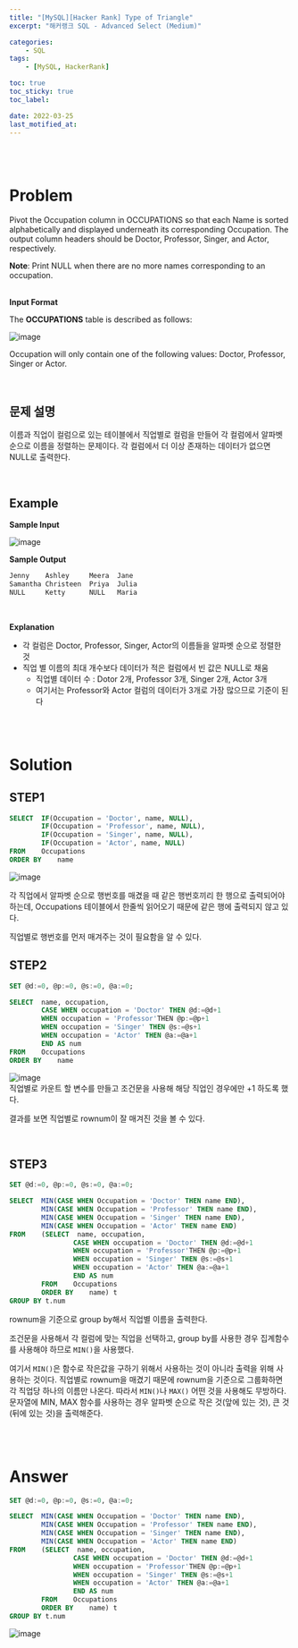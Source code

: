 ```yaml
---
title: "[MySQL][Hacker Rank] Type of Triangle"
excerpt: "해커랭크 SQL - Advanced Select (Medium)"

categories:
    - SQL
tags:
    - [MySQL, HackerRank]

toc: true
toc_sticky: true
toc_label:

date: 2022-03-25
last_motified_at:
---
```

<br/>
<br/>

# Problem
Pivot the Occupation column in OCCUPATIONS so that each Name is sorted alphabetically and displayed underneath its corresponding Occupation. The output column headers should be Doctor, Professor, Singer, and Actor, respectively.

**Note**: Print NULL when there are no more names corresponding to an occupation.
<br/>
<br/>

**Input Format**

The **OCCUPATIONS** table is described as follows:

![image](https://user-images.githubusercontent.com/85720248/160093228-a2a85be2-e7d1-458f-a67f-541af2a54b9b.png)

Occupation will only contain one of the following values: Doctor, Professor, Singer or Actor.

<br/>

## 문제 설명
이름과 직업이 컬럼으로 있는 테이블에서 직업별로 컬럼을 만들어 각 컬럼에서 알파벳 순으로 이름을 정렬하는 문제이다.
각 컬럼에서 더 이상 존재하는 데이터가 없으면 NULL로 출력한다.

<br/>

## Example
**Sample Input**

![image](https://user-images.githubusercontent.com/85720248/160094253-56dbca0c-c342-4411-8ccd-06f3a332ee03.png)
<br/>

**Sample Output**

```py
Jenny    Ashley     Meera  Jane
Samantha Christeen  Priya  Julia
NULL     Ketty      NULL   Maria
```
<br/>

**Explanation**

- 각 컬럼은 Doctor, Professor, Singer, Actor의 이름들을 알파벳 순으로 정렬한 것
- 직업 별 이름의 최대 개수보다 데이터가 적은 컬럼에서 빈 값은 NULL로 채움 
    - 직업별 데이터 수 : Dotor 2개, Professor 3개, Singer 2개, Actor 3개
    - 여기서는 Professor와 Actor 컬럼의 데이터가 3개로 가장 많으므로 기준이 된다

<br/>
<br/>


# Solution

## STEP1
```SQL
SELECT  IF(Occupation = 'Doctor', name, NULL),
        IF(Occupation = 'Professor', name, NULL),
        IF(Occupation = 'Singer', name, NULL),
        IF(Occupation = 'Actor', name, NULL)
FROM    Occupations
ORDER BY    name
```
![image](https://user-images.githubusercontent.com/85720248/160137425-65d7e211-03c7-44bf-8a8a-c5b512190412.png)

각 직업에서 알파벳 순으로 행번호를 매겼을 때 같은 행번호끼리 한 행으로 출력되어야 하는데, Occupations 테이블에서 한줄씩 읽어오기 때문에 같은 행에 출력되지 않고 있다.

직업별로 행번호를 먼저 매겨주는 것이 필요함을 알 수 있다.
<br/>

## STEP2
```SQL
SET @d:=0, @p:=0, @s:=0, @a:=0;

SELECT  name, occupation,
        CASE WHEN occupation = 'Doctor' THEN @d:=@d+1
        WHEN occupation = 'Professor'THEN @p:=@p+1
        WHEN occupation = 'Singer' THEN @s:=@s+1
        WHEN occupation = 'Actor' THEN @a:=@a+1
        END AS num
FROM    Occupations
ORDER BY    name
```
![image](https://user-images.githubusercontent.com/85720248/160139461-e6eadcfc-d563-40f5-b497-09ca2a0a0179.png)
<br/>
직업별로 카운트 할 변수를 만들고 조건문을 사용해 해당 직업인 경우에만 +1 하도록 했다.

결과를 보면 직업별로 rownum이 잘 매겨진 것을 볼 수 있다.

<br/>

## STEP3
```SQL
SET @d:=0, @p:=0, @s:=0, @a:=0;

SELECT  MIN(CASE WHEN Occupation = 'Doctor' THEN name END),
        MIN(CASE WHEN Occupation = 'Professor' THEN name END),
        MIN(CASE WHEN Occupation = 'Singer' THEN name END),
        MIN(CASE WHEN Occupation = 'Actor' THEN name END)
FROM    (SELECT  name, occupation,
                CASE WHEN occupation = 'Doctor' THEN @d:=@d+1
                WHEN occupation = 'Professor'THEN @p:=@p+1
                WHEN occupation = 'Singer' THEN @s:=@s+1
                WHEN occupation = 'Actor' THEN @a:=@a+1
                END AS num
        FROM    Occupations
        ORDER BY    name) t
GROUP BY t.num
```
rownum을 기준으로 group by해서 직업별 이름을 출력한다.

조건문을 사용해서 각 컬럼에 맞는 직업을 선택하고, group by를 사용한 경우 집계함수를 사용해야 하므로 `MIN()`을 사용했다.

여기서 `MIN()`은 함수로 작은값을 구하기 위해서 사용하는 것이 아니라 출력을 위해 사용하는 것이다. 직업별로 rownum을 매겼기 때문에 rownum을 기준으로 그룹화하면 각 직업당 하나의 이름만 나온다. 따라서 `MIN()`나 `MAX()` 어떤 것을 사용해도 무방하다. 문자열에 MIN, MAX 함수를 사용하는 경우 알파벳 순으로 작은 것(앞에 있는 것), 큰 것(뒤에 있는 것)을 출력해준다.

<br/>
<br/>


# Answer
```SQL
SET @d:=0, @p:=0, @s:=0, @a:=0;

SELECT  MIN(CASE WHEN Occupation = 'Doctor' THEN name END),
        MIN(CASE WHEN Occupation = 'Professor' THEN name END),
        MIN(CASE WHEN Occupation = 'Singer' THEN name END),
        MIN(CASE WHEN Occupation = 'Actor' THEN name END)
FROM    (SELECT  name, occupation,
                CASE WHEN occupation = 'Doctor' THEN @d:=@d+1
                WHEN occupation = 'Professor'THEN @p:=@p+1
                WHEN occupation = 'Singer' THEN @s:=@s+1
                WHEN occupation = 'Actor' THEN @a:=@a+1
                END AS num
        FROM    Occupations
        ORDER BY    name) t
GROUP BY t.num
```
![image](https://user-images.githubusercontent.com/85720248/160150410-dbab5172-c480-4e4f-a186-bfcd068dff4a.png)
